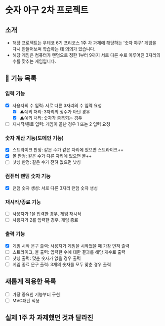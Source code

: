 # 숫자 야구 2차 프로젝트
## 소개
- 해당 프로젝트는 우테코 6기 프리코스 1주 차 과제에 해당하는 '숫자 야구' 게임을 다시 만들어보며 학습하는 데 의의가 있습니다.
- 해당 게임은 컴퓨터가 랜덤으로 정한 1부터 9까지 서로 다른 수로 이루어진 3자리의 수를 맞추는 게임입니다.

## 📌 기능 목록 
### 입력 기능
- [x] 사용자의 수 입력: 서로 다른 3자리의 수 입력 요청
  - [x] ⚠️예외 처리: 3자리의 정수가 아닌 경우
  - [x] ⚠️예외 처리: 숫자가 중복되는 경우
- [ ] 재시작/종료 입력: 게임이 끝난 경우 1 또는 2 입력 요청

### 숫자 계산 기능(도메인 기능)
- [x] 스트라이크 판정: 같은 수가 같은 자리에 있으면 스트라이크++
- [x] 볼 판정: 같은 수가 다른 자리에 있으면 볼++
- [ ] 낫싱 판정: 같은 수가 전혀 없으면 낫싱

### 컴퓨터 랜덤 숫자 기능
- [x] 랜덤 숫자 생성: 서로 다른 3자리 랜덤 숫자 생성

### 재시작/종료 기능
- [ ] 사용자가 1을 입력한 경우, 게임 재시작
- [ ] 사용자가 2를 입력한 경우, 게임 종료

### 출력 기능
- [x] 게임 시작 문구 출력: 사용자가 게임을 시작했을 때 가장 먼저 출력
- [ ] 스트라이크, 볼 출력: 입력한 수에 대한 결과를 해당 개수로 출력
- [ ] 낫싱 출력: 맞춘 숫자가 없을 경우 출력
- [ ] 게임 종료 문구 출력: 3개의 숫자를 모두 맞춘 경우 출력

## 새롭게 적용한 목록
- [ ] 가장 중요한 기능부터 구현
- [ ] MVC패턴 적용

## 실제 1주 차 과제했던 것과 달라진